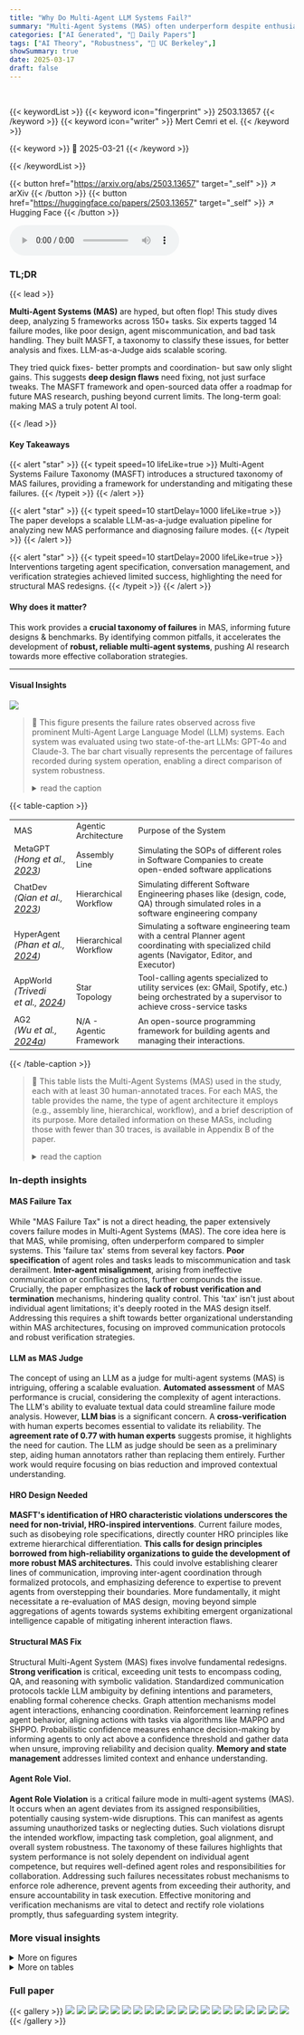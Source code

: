 ```yaml
---
title: "Why Do Multi-Agent LLM Systems Fail?"
summary: "Multi-Agent Systems (MAS) often underperform despite enthusiasm. This paper analyzes 5 popular frameworks across 150+ tasks, identifying 14 failure modes categorized into specification/design, inter-a..."
categories: ["AI Generated", "🤗 Daily Papers"]
tags: ["AI Theory", "Robustness", "🏢 UC Berkeley",]
showSummary: true
date: 2025-03-17
draft: false
---
```


<br>

{{< keywordList >}}
{{< keyword icon="fingerprint" >}} 2503.13657 {{< /keyword >}}
{{< keyword icon="writer" >}} Mert Cemri et el. {{< /keyword >}}
 
{{< keyword >}} 🤗 2025-03-21 {{< /keyword >}}
 
{{< /keywordList >}}

{{< button href="https://arxiv.org/abs/2503.13657" target="_self" >}}
↗ arXiv
{{< /button >}}
{{< button href="https://huggingface.co/papers/2503.13657" target="_self" >}}
↗ Hugging Face
{{< /button >}}



<audio controls>
    <source src="https://ai-paper-reviewer.com/2503.13657/podcast.wav" type="audio/wav">
    Your browser does not support the audio element.
</audio>


### TL;DR


{{< lead >}}

**Multi-Agent Systems (MAS)** are hyped, but often flop!  This study dives deep, analyzing 5 frameworks across 150+ tasks. Six experts tagged 14 failure modes, like poor design, agent miscommunication, and bad task handling.  They built MASFT, a taxonomy to classify these issues, for better analysis and fixes. LLM-as-a-Judge aids scalable scoring. 



They tried quick fixes- better prompts and coordination- but saw only slight gains. This suggests **deep design flaws** need fixing, not just surface tweaks. The MASFT framework and open-sourced data offer a roadmap for future MAS research, pushing beyond current limits. The long-term goal: making MAS a truly potent AI tool.

{{< /lead >}}


#### Key Takeaways

{{< alert "star" >}}
{{< typeit speed=10 lifeLike=true >}} Multi-Agent Systems Failure Taxonomy (MASFT) introduces a structured taxonomy of MAS failures, providing a framework for understanding and mitigating these failures. {{< /typeit >}}
{{< /alert >}}

{{< alert "star" >}}
{{< typeit speed=10 startDelay=1000 lifeLike=true >}} The paper develops a scalable LLM-as-a-judge evaluation pipeline for analyzing new MAS performance and diagnosing failure modes. {{< /typeit >}}
{{< /alert >}}

{{< alert "star" >}}
{{< typeit speed=10 startDelay=2000 lifeLike=true >}} Interventions targeting agent specification, conversation management, and verification strategies achieved limited success, highlighting the need for structural MAS redesigns. {{< /typeit >}}
{{< /alert >}}

#### Why does it matter?
This work provides a **crucial taxonomy of failures** in MAS, informing future designs & benchmarks. By identifying common pitfalls, it accelerates the development of **robust, reliable multi-agent systems**, pushing AI research towards more effective collaboration strategies.

------
#### Visual Insights



![](https://arxiv.org/html/2503.13657/x1.png)

> 🔼 This figure presents the failure rates observed across five prominent Multi-Agent Large Language Model (LLM) systems. Each system was evaluated using two state-of-the-art LLMs: GPT-4o and Claude-3. The bar chart visually represents the percentage of failures recorded during system operation, enabling a direct comparison of system robustness.
> <details>
> <summary>read the caption</summary>
> Figure 1: Failure rates of five popular Multi-Agent LLM Systems with GPT-4o and Claude-3.
> </details>





{{< table-caption >}}
<table class="ltx_tabular ltx_centering ltx_align_middle" id="S3.T1.1">
<tr class="ltx_tr" id="S3.T1.1.1">
<td class="ltx_td ltx_align_justify ltx_align_middle ltx_border_tt" id="S3.T1.1.1.1" style="width:71.1pt;">
<span class="ltx_inline-block ltx_align_top" id="S3.T1.1.1.1.1">
<span class="ltx_p" id="S3.T1.1.1.1.1.1"><span class="ltx_text" id="S3.T1.1.1.1.1.1.1" style="font-size:90%;">MAS</span></span>
</span>
</td>
<td class="ltx_td ltx_align_justify ltx_align_middle ltx_border_tt" id="S3.T1.1.1.2" style="width:71.1pt;">
<span class="ltx_inline-block ltx_align_top" id="S3.T1.1.1.2.1">
<span class="ltx_p" id="S3.T1.1.1.2.1.1"><span class="ltx_text" id="S3.T1.1.1.2.1.1.1" style="font-size:90%;">Agentic Architecture</span></span>
</span>
</td>
<td class="ltx_td ltx_align_justify ltx_align_middle ltx_border_tt" id="S3.T1.1.1.3" style="width:213.4pt;">
<span class="ltx_inline-block ltx_align_top" id="S3.T1.1.1.3.1">
<span class="ltx_p" id="S3.T1.1.1.3.1.1"><span class="ltx_text" id="S3.T1.1.1.3.1.1.1" style="font-size:90%;">Purpose of the System</span></span>
</span>
</td>
</tr>
<tr class="ltx_tr" id="S3.T1.1.2">
<td class="ltx_td ltx_align_justify ltx_align_middle ltx_border_t" id="S3.T1.1.2.1" style="width:71.1pt;">
<span class="ltx_inline-block ltx_align_top" id="S3.T1.1.2.1.1">
<span class="ltx_p" id="S3.T1.1.2.1.1.1"><span class="ltx_text" id="S3.T1.1.2.1.1.1.1" style="font-size:90%;">MetaGPT</span>
<br class="ltx_break"/><cite class="ltx_cite ltx_citemacro_citep"><span class="ltx_text" id="S3.T1.1.2.1.1.1.2.1" style="font-size:90%;">(</span>Hong et al.<span class="ltx_text" id="S3.T1.1.2.1.1.1.3.2.1.1" style="font-size:90%;">, </span><a class="ltx_ref" href="https://arxiv.org/html/2503.13657v1#bib.bib21" title="">2023</a><span class="ltx_text" id="S3.T1.1.2.1.1.1.4.3" style="font-size:90%;">)</span></cite></span>
</span>
</td>
<td class="ltx_td ltx_align_justify ltx_align_middle ltx_border_t" id="S3.T1.1.2.2" style="width:71.1pt;">
<span class="ltx_inline-block ltx_align_top" id="S3.T1.1.2.2.1">
<span class="ltx_p" id="S3.T1.1.2.2.1.1"><span class="ltx_text" id="S3.T1.1.2.2.1.1.1" style="font-size:90%;">Assembly Line</span></span>
</span>
</td>
<td class="ltx_td ltx_align_justify ltx_align_middle ltx_border_t" id="S3.T1.1.2.3" style="width:213.4pt;">
<span class="ltx_inline-block ltx_align_top" id="S3.T1.1.2.3.1">
<span class="ltx_p" id="S3.T1.1.2.3.1.1"><span class="ltx_text" id="S3.T1.1.2.3.1.1.1" style="font-size:90%;">Simulating the SOPs of different roles in Software Companies to create open-ended software applications</span></span>
</span>
</td>
</tr>
<tr class="ltx_tr" id="S3.T1.1.3">
<td class="ltx_td ltx_align_justify ltx_align_middle ltx_border_t" id="S3.T1.1.3.1" style="width:71.1pt;">
<span class="ltx_inline-block ltx_align_top" id="S3.T1.1.3.1.1">
<span class="ltx_p" id="S3.T1.1.3.1.1.1"><span class="ltx_text" id="S3.T1.1.3.1.1.1.1" style="font-size:90%;">ChatDev</span>
<br class="ltx_break"/><cite class="ltx_cite ltx_citemacro_citep"><span class="ltx_text" id="S3.T1.1.3.1.1.1.2.1" style="font-size:90%;">(</span>Qian et al.<span class="ltx_text" id="S3.T1.1.3.1.1.1.3.2.1.1" style="font-size:90%;">, </span><a class="ltx_ref" href="https://arxiv.org/html/2503.13657v1#bib.bib51" title="">2023</a><span class="ltx_text" id="S3.T1.1.3.1.1.1.4.3" style="font-size:90%;">)</span></cite></span>
</span>
</td>
<td class="ltx_td ltx_align_justify ltx_align_middle ltx_border_t" id="S3.T1.1.3.2" style="width:71.1pt;">
<span class="ltx_inline-block ltx_align_top" id="S3.T1.1.3.2.1">
<span class="ltx_p" id="S3.T1.1.3.2.1.1"><span class="ltx_text" id="S3.T1.1.3.2.1.1.1" style="font-size:90%;">Hierarchical Workflow</span></span>
</span>
</td>
<td class="ltx_td ltx_align_justify ltx_align_middle ltx_border_t" id="S3.T1.1.3.3" style="width:213.4pt;">
<span class="ltx_inline-block ltx_align_top" id="S3.T1.1.3.3.1">
<span class="ltx_p" id="S3.T1.1.3.3.1.1"><span class="ltx_text" id="S3.T1.1.3.3.1.1.1" style="font-size:90%;">Simulating different Software Engineering phases like (design, code, QA) through simulated roles in a software engineering company</span></span>
</span>
</td>
</tr>
<tr class="ltx_tr" id="S3.T1.1.4">
<td class="ltx_td ltx_align_justify ltx_align_middle ltx_border_t" id="S3.T1.1.4.1" style="width:71.1pt;">
<span class="ltx_inline-block ltx_align_top" id="S3.T1.1.4.1.1">
<span class="ltx_p" id="S3.T1.1.4.1.1.1"><span class="ltx_text" id="S3.T1.1.4.1.1.1.1" style="font-size:90%;">HyperAgent</span>
<br class="ltx_break"/><cite class="ltx_cite ltx_citemacro_citep"><span class="ltx_text" id="S3.T1.1.4.1.1.1.2.1" style="font-size:90%;">(</span>Phan et al.<span class="ltx_text" id="S3.T1.1.4.1.1.1.3.2.1.1" style="font-size:90%;">, </span><a class="ltx_ref" href="https://arxiv.org/html/2503.13657v1#bib.bib50" title="">2024</a><span class="ltx_text" id="S3.T1.1.4.1.1.1.4.3" style="font-size:90%;">)</span></cite></span>
</span>
</td>
<td class="ltx_td ltx_align_justify ltx_align_middle ltx_border_t" id="S3.T1.1.4.2" style="width:71.1pt;">
<span class="ltx_inline-block ltx_align_top" id="S3.T1.1.4.2.1">
<span class="ltx_p" id="S3.T1.1.4.2.1.1"><span class="ltx_text" id="S3.T1.1.4.2.1.1.1" style="font-size:90%;">Hierarchical Workflow</span></span>
</span>
</td>
<td class="ltx_td ltx_align_justify ltx_align_middle ltx_border_t" id="S3.T1.1.4.3" style="width:213.4pt;">
<span class="ltx_inline-block ltx_align_top" id="S3.T1.1.4.3.1">
<span class="ltx_p" id="S3.T1.1.4.3.1.1"><span class="ltx_text" id="S3.T1.1.4.3.1.1.1" style="font-size:90%;">Simulating a software engineering team with a central Planner agent coordinating with specialized child agents (Navigator, Editor, and Executor)</span></span>
</span>
</td>
</tr>
<tr class="ltx_tr" id="S3.T1.1.5">
<td class="ltx_td ltx_align_justify ltx_align_middle ltx_border_t" id="S3.T1.1.5.1" style="width:71.1pt;">
<span class="ltx_inline-block ltx_align_top" id="S3.T1.1.5.1.1">
<span class="ltx_p" id="S3.T1.1.5.1.1.1"><span class="ltx_text" id="S3.T1.1.5.1.1.1.1" style="font-size:90%;">AppWorld</span>
<br class="ltx_break"/><cite class="ltx_cite ltx_citemacro_citep"><span class="ltx_text" id="S3.T1.1.5.1.1.1.2.1" style="font-size:90%;">(</span>Trivedi et al.<span class="ltx_text" id="S3.T1.1.5.1.1.1.3.2.1.1" style="font-size:90%;">, </span><a class="ltx_ref" href="https://arxiv.org/html/2503.13657v1#bib.bib63" title="">2024</a><span class="ltx_text" id="S3.T1.1.5.1.1.1.4.3" style="font-size:90%;">)</span></cite></span>
</span>
</td>
<td class="ltx_td ltx_align_justify ltx_align_middle ltx_border_t" id="S3.T1.1.5.2" style="width:71.1pt;">
<span class="ltx_inline-block ltx_align_top" id="S3.T1.1.5.2.1">
<span class="ltx_p" id="S3.T1.1.5.2.1.1"><span class="ltx_text" id="S3.T1.1.5.2.1.1.1" style="font-size:90%;">Star Topology</span></span>
</span>
</td>
<td class="ltx_td ltx_align_justify ltx_align_middle ltx_border_t" id="S3.T1.1.5.3" style="width:213.4pt;">
<span class="ltx_inline-block ltx_align_top" id="S3.T1.1.5.3.1">
<span class="ltx_p" id="S3.T1.1.5.3.1.1"><span class="ltx_text" id="S3.T1.1.5.3.1.1.1" style="font-size:90%;">Tool-calling agents specialized to utility services (ex: GMail, Spotify, etc.) being orchestrated by a supervisor to achieve cross-service tasks</span></span>
</span>
</td>
</tr>
<tr class="ltx_tr" id="S3.T1.1.6">
<td class="ltx_td ltx_align_justify ltx_align_middle ltx_border_bb ltx_border_t" id="S3.T1.1.6.1" style="width:71.1pt;">
<span class="ltx_inline-block ltx_align_top" id="S3.T1.1.6.1.1">
<span class="ltx_p" id="S3.T1.1.6.1.1.1"><span class="ltx_text" id="S3.T1.1.6.1.1.1.1" style="font-size:90%;">AG2</span>
<br class="ltx_break"/><cite class="ltx_cite ltx_citemacro_citep"><span class="ltx_text" id="S3.T1.1.6.1.1.1.2.1" style="font-size:90%;">(</span>Wu et al.<span class="ltx_text" id="S3.T1.1.6.1.1.1.3.2.1.1" style="font-size:90%;">, </span><a class="ltx_ref" href="https://arxiv.org/html/2503.13657v1#bib.bib71" title="">2024a</a><span class="ltx_text" id="S3.T1.1.6.1.1.1.4.3" style="font-size:90%;">)</span></cite></span>
</span>
</td>
<td class="ltx_td ltx_align_justify ltx_align_middle ltx_border_bb ltx_border_t" id="S3.T1.1.6.2" style="width:71.1pt;">
<span class="ltx_inline-block ltx_align_top" id="S3.T1.1.6.2.1">
<span class="ltx_p" id="S3.T1.1.6.2.1.1"><span class="ltx_text" id="S3.T1.1.6.2.1.1.1" style="font-size:90%;">N/A - Agentic Framework</span></span>
</span>
</td>
<td class="ltx_td ltx_align_justify ltx_align_middle ltx_border_bb ltx_border_t" id="S3.T1.1.6.3" style="width:213.4pt;">
<span class="ltx_inline-block ltx_align_top" id="S3.T1.1.6.3.1">
<span class="ltx_p" id="S3.T1.1.6.3.1.1"><span class="ltx_text" id="S3.T1.1.6.3.1.1.1" style="font-size:90%;">An open-source programming framework for building agents and managing their interactions.</span></span>
</span>
</td>
</tr>
</table>{{< /table-caption >}}

> 🔼 This table lists the Multi-Agent Systems (MAS) used in the study, each with at least 30 human-annotated traces.  For each MAS, the table provides the name, the type of agent architecture it employs (e.g., assembly line, hierarchical, workflow), and a brief description of its purpose.  More detailed information on these MASs, including those with fewer than 30 traces, is available in Appendix B of the paper.
> <details>
> <summary>read the caption</summary>
> Table 1: Table of MASs studied with at least 30 human-annotated traces. Details and other systems can be found in Appendix B.
> </details>





### In-depth insights


#### MAS Failure Tax
While "MAS Failure Tax" is not a direct heading, the paper extensively covers failure modes in Multi-Agent Systems (MAS). The core idea here is that MAS, while promising, often underperform compared to simpler systems. This 'failure tax' stems from several key factors. **Poor specification** of agent roles and tasks leads to miscommunication and task derailment. **Inter-agent misalignment**, arising from ineffective communication or conflicting actions, further compounds the issue. Crucially, the paper emphasizes the **lack of robust verification and termination** mechanisms, hindering quality control. This 'tax' isn't just about individual agent limitations; it's deeply rooted in the MAS design itself. Addressing this requires a shift towards better organizational understanding within MAS architectures, focusing on improved communication protocols and robust verification strategies.

#### LLM as MAS Judge
The concept of using an LLM as a judge for multi-agent systems (MAS) is intriguing, offering a scalable evaluation. **Automated assessment** of MAS performance is crucial, considering the complexity of agent interactions. The LLM's ability to evaluate textual data could streamline failure mode analysis. However, **LLM bias** is a significant concern. A **cross-verification** with human experts becomes essential to validate its reliability. The **agreement rate of 0.77 with human experts** suggests promise, it highlights the need for caution. The LLM as judge should be seen as a preliminary step, aiding human annotators rather than replacing them entirely. Further work would require focusing on bias reduction and improved contextual understanding.

#### HRO Design Needed
**MASFT's identification of HRO characteristic violations underscores the need for non-trivial, HRO-inspired interventions**.  Current failure modes, such as disobeying role specifications, directly counter HRO principles like extreme hierarchical differentiation. **This calls for design principles borrowed from high-reliability organizations to guide the development of more robust MAS architectures.** This could involve establishing clearer lines of communication, improving inter-agent coordination through formalized protocols, and emphasizing deference to expertise to prevent agents from overstepping their boundaries. More fundamentally, it might necessitate a re-evaluation of MAS design, moving beyond simple aggregations of agents towards systems exhibiting emergent organizational intelligence capable of mitigating inherent interaction flaws.

#### Structural MAS Fix
Structural Multi-Agent System (MAS) fixes involve fundamental redesigns. **Strong verification** is critical, exceeding unit tests to encompass coding, QA, and reasoning with symbolic validation. Standardized communication protocols tackle LLM ambiguity by defining intentions and parameters, enabling formal coherence checks. Graph attention mechanisms model agent interactions, enhancing coordination. Reinforcement learning refines agent behavior, aligning actions with tasks via algorithms like MAPPO and SHPPO. Probabilistic confidence measures enhance decision-making by informing agents to only act above a confidence threshold and gather data when unsure, improving reliability and decision quality. **Memory and state management** addresses limited context and enhance understanding.

#### Agent Role Viol.
**Agent Role Violation** is a critical failure mode in multi-agent systems (MAS). It occurs when an agent deviates from its assigned responsibilities, potentially causing system-wide disruptions. This can manifest as agents assuming unauthorized tasks or neglecting duties.  Such violations disrupt the intended workflow, impacting task completion, goal alignment, and overall system robustness. The taxonomy of these failures highlights that system performance is not solely dependent on individual agent competence, but requires well-defined agent roles and responsibilities for collaboration. Addressing such failures necessitates robust mechanisms to enforce role adherence, prevent agents from exceeding their authority, and ensure accountability in task execution. Effective monitoring and verification mechanisms are vital to detect and rectify role violations promptly, thus safeguarding system integrity.


### More visual insights

<details>
<summary>More on figures
</summary>


![](https://arxiv.org/html/2503.13657/x2.png)

> 🔼 This figure presents a taxonomy of failure modes in Multi-Agent Systems (MAS).  The taxonomy categorizes failures into three main areas: specification and system design, inter-agent misalignment, and task verification and termination.  Within each area, several specific failure modes are identified, along with the percentage of times they appeared in the analysis of 151 MAS traces. The chart also shows the stages of an agent conversation where each failure mode is likely to occur. More details about each failure mode can be found in Appendix A.
> <details>
> <summary>read the caption</summary>
> Figure 2: A Taxonomy of MAS Failure Modes. The inter-agent conversation stages indicate when a failure can occur in the end-to-end MAS system. If a failure mode spans multiple stages, it means the issue involves or can occur at different stages. Percentages represent how frequently each failure mode and category appeared in our analysis of 151 traces. Detailed definition and example of each failure mode is available in Appendix A.
> </details>



![](https://arxiv.org/html/2503.13657/x3.png)

> 🔼 This figure illustrates the research methodology used in the study. The process begins with collecting data from various Multi-Agent Systems (MAS). Then, failure modes are identified within these MAS datasets.  Next, an iterative refinement process is conducted through inter-annotator agreement studies to enhance the consistency and precision of the taxonomy.  This iterative process aims at achieving a high level of agreement among multiple annotators, as measured by Cohen's Kappa score (0.88 in this case). Finally, a refined taxonomy of MAS failure modes is produced.
> <details>
> <summary>read the caption</summary>
> Figure 3: Methodological workflow for systematically studying MAS, involving the identification of failure modes, taxonomy development, and iterative refinement through inter-annotator agreement studies by achieving a Cohen’s Kappa score of 0.88.
> </details>



![](https://arxiv.org/html/2503.13657/x4.png)

> 🔼 This figure presents a detailed breakdown of the distribution of various failure modes across different multi-agent systems (MAS).  It visually displays how many times each failure mode was observed within three categories: Specification and System Design Failures, Inter-Agent Misalignment, and Task Verification and Termination. The figure uses a bar chart to show the number of failures in each category for each of the five MASs studied: MetaGPT, ChatDev, HyperAgent, AppWorld, and AG2.
> <details>
> <summary>read the caption</summary>
> Figure 4: Distribution of failure modes by categories and systems.
> </details>



![](https://arxiv.org/html/2503.13657/x5.png)

> 🔼 The figure illustrates a failure mode in a multi-agent system where two agents, a Phone Agent and a Supervisor Agent, fail to successfully complete a login task due to miscommunication. The Phone Agent does not correctly convey the API requirements for login, specifically regarding the proper username format (phone number instead of email address). Simultaneously, the Supervisor Agent neglects to clarify any ambiguities or seek further clarification from the Phone Agent. This lack of collaborative effort results in repeated, unproductive attempts to log in and eventually leads to the task's failure, marked by the Supervisor Agent.  The diagram highlights the information flow and the points of miscommunication during the agents' interaction.
> <details>
> <summary>read the caption</summary>
> Figure 5: Phone Agent fails to communicate the API specifications and login username requirements to the Supervisor. At the other end of the conversation, the Supervisor Agent also fails to seek clarification on the login details. After a few back-and-forth attempts, the Supervisor Agent marks the task as failed.
> </details>



![](https://arxiv.org/html/2503.13657/x6.png)

> 🔼 This heatmap visualizes the correlation coefficients between the three overarching failure categories identified in the Multi-Agent System Failure Taxonomy (MASFT): Specification and System Design Failures, Inter-Agent Misalignment, and Task Verification and Termination.  Each cell's color intensity represents the strength and direction of the correlation, ranging from strong positive (dark red) to strong negative (dark blue), with lighter colors indicating weaker correlations.  The diagonal shows perfect correlation (1.0) for each category with itself.
> <details>
> <summary>read the caption</summary>
> Figure 6: MAS failure categories correlation matrix.
> </details>



![](https://arxiv.org/html/2503.13657/x7.png)

> 🔼 This heatmap visualizes the correlation coefficients between pairs of failure modes identified in the MASFT taxonomy. Each cell represents the correlation between two failure modes, with darker red indicating stronger positive correlation, and darker blue indicating stronger negative correlation. The values range from -1 (perfect negative correlation) to 1 (perfect positive correlation), with 0 indicating no correlation.  This helps to understand whether certain failure modes tend to co-occur or if their occurrences are independent.
> <details>
> <summary>read the caption</summary>
> Figure 7: MAS failure modes correlation matrix
> </details>



</details>




<details>
<summary>More on tables
</summary>


{{< table-caption >}}
<table class="ltx_tabular ltx_centering ltx_align_middle" id="S3.T2.1">
<tr class="ltx_tr" id="S3.T2.1.1">
<td class="ltx_td ltx_align_justify ltx_align_top ltx_border_tt" id="S3.T2.1.1.2" style="padding:1.35pt 4.0pt;">
<span class="ltx_inline-block ltx_align_top" id="S3.T2.1.1.2.1">
<span class="ltx_p" id="S3.T2.1.1.2.1.1" style="width:46.1pt;"><span class="ltx_text ltx_font_bold" id="S3.T2.1.1.2.1.1.1" style="font-size:90%;">Model</span></span>
</span>
</td>
<td class="ltx_td ltx_align_justify ltx_align_top ltx_border_tt" id="S3.T2.1.1.3" style="padding:1.35pt 4.0pt;">
<span class="ltx_inline-block ltx_align_top" id="S3.T2.1.1.3.1">
<span class="ltx_p" id="S3.T2.1.1.3.1.1" style="width:31.3pt;"><span class="ltx_text ltx_font_bold" id="S3.T2.1.1.3.1.1.1" style="font-size:90%;">Accuracy</span></span>
</span>
</td>
<td class="ltx_td ltx_align_justify ltx_align_top ltx_border_tt" id="S3.T2.1.1.4" style="padding:1.35pt 4.0pt;">
<span class="ltx_inline-block ltx_align_top" id="S3.T2.1.1.4.1">
<span class="ltx_p" id="S3.T2.1.1.4.1.1" style="width:23.0pt;"><span class="ltx_text ltx_font_bold" id="S3.T2.1.1.4.1.1.1" style="font-size:90%;">Recall</span></span>
</span>
</td>
<td class="ltx_td ltx_align_justify ltx_align_top ltx_border_tt" id="S3.T2.1.1.5" style="padding:1.35pt 4.0pt;">
<span class="ltx_inline-block ltx_align_top" id="S3.T2.1.1.5.1">
<span class="ltx_p" id="S3.T2.1.1.5.1.1" style="width:31.3pt;"><span class="ltx_text ltx_font_bold" id="S3.T2.1.1.5.1.1.1" style="font-size:90%;">Precision</span></span>
</span>
</td>
<td class="ltx_td ltx_align_justify ltx_align_top ltx_border_tt" id="S3.T2.1.1.6" style="padding:1.35pt 4.0pt;">
<span class="ltx_inline-block ltx_align_top" id="S3.T2.1.1.6.1">
<span class="ltx_p" id="S3.T2.1.1.6.1.1" style="width:15.6pt;"><span class="ltx_text ltx_font_bold" id="S3.T2.1.1.6.1.1.1" style="font-size:90%;">F1</span></span>
</span>
</td>
<td class="ltx_td ltx_align_justify ltx_align_top ltx_border_tt" id="S3.T2.1.1.1" style="padding:1.35pt 4.0pt;">
<span class="ltx_inline-block ltx_align_top" id="S3.T2.1.1.1.1">
<span class="ltx_p" id="S3.T2.1.1.1.1.1" style="width:37.8pt;"><span class="ltx_text ltx_font_bold" id="S3.T2.1.1.1.1.1.1" style="font-size:90%;">Cohen’s <math alttext="\kappa" class="ltx_Math" display="inline" id="S3.T2.1.1.1.1.1.1.m1.1"><semantics id="S3.T2.1.1.1.1.1.1.m1.1a"><mi id="S3.T2.1.1.1.1.1.1.m1.1.1" xref="S3.T2.1.1.1.1.1.1.m1.1.1.cmml">κ</mi><annotation-xml encoding="MathML-Content" id="S3.T2.1.1.1.1.1.1.m1.1b"><ci id="S3.T2.1.1.1.1.1.1.m1.1.1.cmml" xref="S3.T2.1.1.1.1.1.1.m1.1.1">𝜅</ci></annotation-xml><annotation encoding="application/x-tex" id="S3.T2.1.1.1.1.1.1.m1.1c">\kappa</annotation><annotation encoding="application/x-llamapun" id="S3.T2.1.1.1.1.1.1.m1.1d">italic_κ</annotation></semantics></math></span></span>
</span>
</td>
</tr>
<tr class="ltx_tr" id="S3.T2.1.2">
<td class="ltx_td ltx_align_justify ltx_align_top ltx_border_tt" id="S3.T2.1.2.1" style="padding:1.35pt 4.0pt;">
<span class="ltx_inline-block ltx_align_top" id="S3.T2.1.2.1.1">
<span class="ltx_p" id="S3.T2.1.2.1.1.1" style="width:46.1pt;"><span class="ltx_text" id="S3.T2.1.2.1.1.1.1" style="font-size:90%;">o1</span></span>
</span>
</td>
<td class="ltx_td ltx_align_justify ltx_align_top ltx_border_tt" id="S3.T2.1.2.2" style="padding:1.35pt 4.0pt;">
<span class="ltx_inline-block ltx_align_top" id="S3.T2.1.2.2.1">
<span class="ltx_p" id="S3.T2.1.2.2.1.1" style="width:31.3pt;"><span class="ltx_text" id="S3.T2.1.2.2.1.1.1" style="font-size:90%;">0.89</span></span>
</span>
</td>
<td class="ltx_td ltx_align_justify ltx_align_top ltx_border_tt" id="S3.T2.1.2.3" style="padding:1.35pt 4.0pt;">
<span class="ltx_inline-block ltx_align_top" id="S3.T2.1.2.3.1">
<span class="ltx_p" id="S3.T2.1.2.3.1.1" style="width:23.0pt;"><span class="ltx_text" id="S3.T2.1.2.3.1.1.1" style="font-size:90%;">0.62</span></span>
</span>
</td>
<td class="ltx_td ltx_align_justify ltx_align_top ltx_border_tt" id="S3.T2.1.2.4" style="padding:1.35pt 4.0pt;">
<span class="ltx_inline-block ltx_align_top" id="S3.T2.1.2.4.1">
<span class="ltx_p" id="S3.T2.1.2.4.1.1" style="width:31.3pt;"><span class="ltx_text" id="S3.T2.1.2.4.1.1.1" style="font-size:90%;">0.68</span></span>
</span>
</td>
<td class="ltx_td ltx_align_justify ltx_align_top ltx_border_tt" id="S3.T2.1.2.5" style="padding:1.35pt 4.0pt;">
<span class="ltx_inline-block ltx_align_top" id="S3.T2.1.2.5.1">
<span class="ltx_p" id="S3.T2.1.2.5.1.1" style="width:15.6pt;"><span class="ltx_text" id="S3.T2.1.2.5.1.1.1" style="font-size:90%;">0.64</span></span>
</span>
</td>
<td class="ltx_td ltx_align_justify ltx_align_top ltx_border_tt" id="S3.T2.1.2.6" style="padding:1.35pt 4.0pt;">
<span class="ltx_inline-block ltx_align_top" id="S3.T2.1.2.6.1">
<span class="ltx_p" id="S3.T2.1.2.6.1.1" style="width:37.8pt;"><span class="ltx_text" id="S3.T2.1.2.6.1.1.1" style="font-size:90%;">0.58</span></span>
</span>
</td>
</tr>
<tr class="ltx_tr" id="S3.T2.1.3">
<td class="ltx_td ltx_align_justify ltx_align_top ltx_border_b ltx_border_t" id="S3.T2.1.3.1" style="padding:1.35pt 4.0pt;">
<span class="ltx_inline-block ltx_align_top" id="S3.T2.1.3.1.1">
<span class="ltx_p" id="S3.T2.1.3.1.1.1" style="width:46.1pt;"><span class="ltx_text" id="S3.T2.1.3.1.1.1.1" style="font-size:90%;">o1 (few shot)</span></span>
</span>
</td>
<td class="ltx_td ltx_align_justify ltx_align_top ltx_border_b ltx_border_t" id="S3.T2.1.3.2" style="padding:1.35pt 4.0pt;">
<span class="ltx_inline-block ltx_align_top" id="S3.T2.1.3.2.1">
<span class="ltx_p" id="S3.T2.1.3.2.1.1" style="width:31.3pt;"><span class="ltx_text" id="S3.T2.1.3.2.1.1.1" style="font-size:90%;">0.94</span></span>
</span>
</td>
<td class="ltx_td ltx_align_justify ltx_align_top ltx_border_b ltx_border_t" id="S3.T2.1.3.3" style="padding:1.35pt 4.0pt;">
<span class="ltx_inline-block ltx_align_top" id="S3.T2.1.3.3.1">
<span class="ltx_p" id="S3.T2.1.3.3.1.1" style="width:23.0pt;"><span class="ltx_text" id="S3.T2.1.3.3.1.1.1" style="font-size:90%;">0.77</span></span>
</span>
</td>
<td class="ltx_td ltx_align_justify ltx_align_top ltx_border_b ltx_border_t" id="S3.T2.1.3.4" style="padding:1.35pt 4.0pt;">
<span class="ltx_inline-block ltx_align_top" id="S3.T2.1.3.4.1">
<span class="ltx_p" id="S3.T2.1.3.4.1.1" style="width:31.3pt;"><span class="ltx_text" id="S3.T2.1.3.4.1.1.1" style="font-size:90%;">0.833</span></span>
</span>
</td>
<td class="ltx_td ltx_align_justify ltx_align_top ltx_border_b ltx_border_t" id="S3.T2.1.3.5" style="padding:1.35pt 4.0pt;">
<span class="ltx_inline-block ltx_align_top" id="S3.T2.1.3.5.1">
<span class="ltx_p" id="S3.T2.1.3.5.1.1" style="width:15.6pt;"><span class="ltx_text" id="S3.T2.1.3.5.1.1.1" style="font-size:90%;">0.80</span></span>
</span>
</td>
<td class="ltx_td ltx_align_justify ltx_align_top ltx_border_b ltx_border_t" id="S3.T2.1.3.6" style="padding:1.35pt 4.0pt;">
<span class="ltx_inline-block ltx_align_top" id="S3.T2.1.3.6.1">
<span class="ltx_p" id="S3.T2.1.3.6.1.1" style="width:37.8pt;"><span class="ltx_text" id="S3.T2.1.3.6.1.1.1" style="font-size:90%;">0.77</span></span>
</span>
</td>
</tr>
</table>{{< /table-caption >}}
> 🔼 This table presents the performance of the LLM-as-a-judge pipeline used for automated evaluation of Multi-Agent System (MAS) failures.  It shows the accuracy, recall, precision, and F1-score achieved by the OpenAI's 'o1' model, both with and without few-shot learning examples. It also reports the Cohen's Kappa score which measures the agreement between the LLM annotations and human expert annotations.
> <details>
> <summary>read the caption</summary>
> Table 2: Performance of LLM-as-a-judge pipeline
> </details>

{{< table-caption >}}
<table class="ltx_tabular ltx_centering ltx_align_middle" id="S5.T3.3">
<tr class="ltx_tr" id="S5.T3.3.1">
<td class="ltx_td ltx_align_justify ltx_align_top ltx_border_tt" id="S5.T3.3.1.1" style="padding:1.35pt 4.0pt;">
<span class="ltx_inline-block ltx_align_top" id="S5.T3.3.1.1.1">
<span class="ltx_p" id="S5.T3.3.1.1.1.1" style="width:82.5pt;"><span class="ltx_text ltx_font_bold" id="S5.T3.3.1.1.1.1.1" style="font-size:90%;">Failure Category</span></span>
</span>
</td>
<td class="ltx_td ltx_align_justify ltx_align_top ltx_border_tt" id="S5.T3.3.1.2" style="padding:1.35pt 4.0pt;">
<span class="ltx_inline-block ltx_align_top" id="S5.T3.3.1.2.1">
<span class="ltx_p" id="S5.T3.3.1.2.1.1" style="width:136.6pt;"><span class="ltx_text ltx_font_bold" id="S5.T3.3.1.2.1.1.1" style="font-size:90%;">Tactical Approaches</span></span>
</span>
</td>
<td class="ltx_td ltx_align_justify ltx_align_top ltx_border_tt" id="S5.T3.3.1.3" style="padding:1.35pt 4.0pt;">
<span class="ltx_inline-block ltx_align_top" id="S5.T3.3.1.3.1">
<span class="ltx_p" id="S5.T3.3.1.3.1.1" style="width:142.3pt;"><span class="ltx_text ltx_font_bold" id="S5.T3.3.1.3.1.1.1" style="font-size:90%;">Structural Strategies</span></span>
</span>
</td>
</tr>
<tr class="ltx_tr" id="S5.T3.3.2">
<td class="ltx_td ltx_align_justify ltx_align_top ltx_border_tt" id="S5.T3.3.2.1" style="padding:1.35pt 4.0pt;">
<span class="ltx_inline-block ltx_align_top" id="S5.T3.3.2.1.1">
<span class="ltx_p" id="S5.T3.3.2.1.1.1" style="width:82.5pt;"><span class="ltx_text" id="S5.T3.3.2.1.1.1.1" style="font-size:90%;">Specification &amp; </span>
<br class="ltx_break"/><span class="ltx_text" id="S5.T3.3.2.1.1.1.2" style="font-size:90%;">System Design</span></span>
</span>
</td>
<td class="ltx_td ltx_align_justify ltx_align_top ltx_border_tt" id="S5.T3.3.2.2" style="padding:1.35pt 4.0pt;">
<span class="ltx_inline-block ltx_align_top" id="S5.T3.3.2.2.1">
<span class="ltx_p" id="S5.T3.3.2.2.1.1" style="width:136.6pt;"><span class="ltx_text" id="S5.T3.3.2.2.1.1.1" style="font-size:90%;">Clear role/task definitions, Engage in further discussions, Self-verification, Conversation pattern design</span></span>
</span>
</td>
<td class="ltx_td ltx_align_justify ltx_align_top ltx_border_tt" id="S5.T3.3.2.3" style="padding:1.35pt 4.0pt;">
<span class="ltx_inline-block ltx_align_top" id="S5.T3.3.2.3.1">
<span class="ltx_p" id="S5.T3.3.2.3.1.1" style="width:142.3pt;"><span class="ltx_text" id="S5.T3.3.2.3.1.1.1" style="font-size:90%;">Comprehensive verification, Confidence quantification</span></span>
</span>
</td>
</tr>
<tr class="ltx_tr" id="S5.T3.3.3">
<td class="ltx_td ltx_align_justify ltx_align_top ltx_border_t" id="S5.T3.3.3.1" style="padding:1.35pt 4.0pt;">
<span class="ltx_inline-block ltx_align_top" id="S5.T3.3.3.1.1">
<span class="ltx_p" id="S5.T3.3.3.1.1.1" style="width:82.5pt;"><span class="ltx_text" id="S5.T3.3.3.1.1.1.1" style="font-size:90%;">Inter-Agent</span>
<br class="ltx_break"/><span class="ltx_text" id="S5.T3.3.3.1.1.1.2" style="font-size:90%;">Misalignment</span></span>
</span>
</td>
<td class="ltx_td ltx_align_justify ltx_align_top ltx_border_t" id="S5.T3.3.3.2" style="padding:1.35pt 4.0pt;">
<span class="ltx_inline-block ltx_align_top" id="S5.T3.3.3.2.1">
<span class="ltx_p" id="S5.T3.3.3.2.1.1" style="width:136.6pt;"><span class="ltx_text" id="S5.T3.3.3.2.1.1.1" style="font-size:90%;">Cross-verification, Conversation pattern design, Mutual disambiguation, Modular agents design</span></span>
</span>
</td>
<td class="ltx_td ltx_align_justify ltx_align_top ltx_border_t" id="S5.T3.3.3.3" style="padding:1.35pt 4.0pt;">
<span class="ltx_inline-block ltx_align_top" id="S5.T3.3.3.3.1">
<span class="ltx_p" id="S5.T3.3.3.3.1.1" style="width:142.3pt;"><span class="ltx_text" id="S5.T3.3.3.3.1.1.1" style="font-size:90%;">Standardized communication protocols, Probabilistic confidence measures</span></span>
</span>
</td>
</tr>
<tr class="ltx_tr" id="S5.T3.3.4">
<td class="ltx_td ltx_align_justify ltx_align_top ltx_border_b ltx_border_t" id="S5.T3.3.4.1" style="padding:1.35pt 4.0pt;">
<span class="ltx_inline-block ltx_align_top" id="S5.T3.3.4.1.1">
<span class="ltx_p" id="S5.T3.3.4.1.1.1" style="width:82.5pt;"><span class="ltx_text" id="S5.T3.3.4.1.1.1.1" style="font-size:90%;">Task Verification </span>
<br class="ltx_break"/><span class="ltx_text" id="S5.T3.3.4.1.1.1.2" style="font-size:90%;">and Termination</span></span>
</span>
</td>
<td class="ltx_td ltx_align_justify ltx_align_top ltx_border_b ltx_border_t" id="S5.T3.3.4.2" style="padding:1.35pt 4.0pt;">
<span class="ltx_inline-block ltx_align_top" id="S5.T3.3.4.2.1">
<span class="ltx_p" id="S5.T3.3.4.2.1.1" style="width:136.6pt;"><span class="ltx_text" id="S5.T3.3.4.2.1.1.1" style="font-size:90%;">Self-verification, Cross-verification, Topology redesign for verification</span></span>
</span>
</td>
<td class="ltx_td ltx_align_justify ltx_align_top ltx_border_b ltx_border_t" id="S5.T3.3.4.3" style="padding:1.35pt 4.0pt;">
<span class="ltx_inline-block ltx_align_top" id="S5.T3.3.4.3.1">
<span class="ltx_p" id="S5.T3.3.4.3.1.1" style="width:142.3pt;"><span class="ltx_text" id="S5.T3.3.4.3.1.1.1" style="font-size:90%;">Comprehensive verification &amp; unit test generation</span></span>
</span>
</td>
</tr>
</table>{{< /table-caption >}}
> 🔼 This table categorizes strategies for improving the robustness of Multi-Agent Systems (MAS), cross-referencing them with the types of failures they address.  It breaks down solutions into tactical approaches (simple, prompt-focused fixes) and structural strategies (more fundamental system design changes).  This helps clarify which solutions are best suited to which failure modes in MAS.
> <details>
> <summary>read the caption</summary>
> Table 3: Solution Strategies vs. Failure Category in Multi-Agent Systems
> </details>

{{< table-caption >}}
<table class="ltx_tabular ltx_centering ltx_align_middle" id="S6.T4.6">
<tr class="ltx_tr" id="S6.T4.6.7">
<td class="ltx_td ltx_align_justify ltx_align_top ltx_border_tt" id="S6.T4.6.7.1" style="padding:1.35pt 4.0pt;">
<span class="ltx_inline-block ltx_align_top" id="S6.T4.6.7.1.1">
<span class="ltx_p" id="S6.T4.6.7.1.1.1" style="width:71.1pt;"><span class="ltx_text ltx_font_bold" id="S6.T4.6.7.1.1.1.1" style="font-size:90%;">Configuration</span></span>
</span>
</td>
<td class="ltx_td ltx_align_center ltx_border_tt" colspan="2" id="S6.T4.6.7.2" style="padding:1.35pt 4.0pt;"><span class="ltx_text ltx_font_bold" id="S6.T4.6.7.2.1" style="font-size:90%;">AG2</span></td>
<td class="ltx_td ltx_align_center ltx_border_tt" colspan="2" id="S6.T4.6.7.3" style="padding:1.35pt 4.0pt;"><span class="ltx_text ltx_font_bold" id="S6.T4.6.7.3.1" style="font-size:90%;">ChatDev</span></td>
</tr>
<tr class="ltx_tr" id="S6.T4.6.8">
<td class="ltx_td ltx_align_top" id="S6.T4.6.8.1" style="padding:1.35pt 4.0pt;"></td>
<td class="ltx_td ltx_align_center ltx_border_t" id="S6.T4.6.8.2" style="padding:1.35pt 4.0pt;"><span class="ltx_text ltx_font_bold" id="S6.T4.6.8.2.1" style="font-size:90%;">GSM-Plus (w/ GPT-4)</span></td>
<td class="ltx_td ltx_align_center ltx_border_t" id="S6.T4.6.8.3" style="padding:1.35pt 4.0pt;"><span class="ltx_text ltx_font_bold" id="S6.T4.6.8.3.1" style="font-size:90%;">GSM-Plus (w/ GPT-4o)</span></td>
<td class="ltx_td ltx_align_center ltx_border_t" id="S6.T4.6.8.4" style="padding:1.35pt 4.0pt;"><span class="ltx_text ltx_font_bold" id="S6.T4.6.8.4.1" style="font-size:90%;">ProgramDev</span></td>
<td class="ltx_td ltx_align_center ltx_border_t" id="S6.T4.6.8.5" style="padding:1.35pt 4.0pt;"><span class="ltx_text ltx_font_bold" id="S6.T4.6.8.5.1" style="font-size:90%;">HumanEval</span></td>
</tr>
<tr class="ltx_tr" id="S6.T4.2.2">
<td class="ltx_td ltx_align_justify ltx_align_top ltx_border_t" id="S6.T4.2.2.3" style="padding:1.35pt 4.0pt;">
<span class="ltx_inline-block ltx_align_top" id="S6.T4.2.2.3.1">
<span class="ltx_p" id="S6.T4.2.2.3.1.1" style="width:71.1pt;"><span class="ltx_text" id="S6.T4.2.2.3.1.1.1" style="font-size:90%;">Baseline</span></span>
</span>
</td>
<td class="ltx_td ltx_align_center ltx_border_t" id="S6.T4.1.1.1" style="padding:1.35pt 4.0pt;">
<span class="ltx_text" id="S6.T4.1.1.1.1" style="font-size:90%;">84.75 </span><math alttext="\pm" class="ltx_Math" display="inline" id="S6.T4.1.1.1.m1.1"><semantics id="S6.T4.1.1.1.m1.1a"><mo id="S6.T4.1.1.1.m1.1.1" mathsize="90%" xref="S6.T4.1.1.1.m1.1.1.cmml">±</mo><annotation-xml encoding="MathML-Content" id="S6.T4.1.1.1.m1.1b"><csymbol cd="latexml" id="S6.T4.1.1.1.m1.1.1.cmml" xref="S6.T4.1.1.1.m1.1.1">plus-or-minus</csymbol></annotation-xml><annotation encoding="application/x-tex" id="S6.T4.1.1.1.m1.1c">\pm</annotation><annotation encoding="application/x-llamapun" id="S6.T4.1.1.1.m1.1d">±</annotation></semantics></math><span class="ltx_text" id="S6.T4.1.1.1.2" style="font-size:90%;"> 1.94</span>
</td>
<td class="ltx_td ltx_align_center ltx_border_t" id="S6.T4.2.2.2" style="padding:1.35pt 4.0pt;">
<span class="ltx_text" id="S6.T4.2.2.2.1" style="font-size:90%;">84.25 </span><math alttext="\pm" class="ltx_Math" display="inline" id="S6.T4.2.2.2.m1.1"><semantics id="S6.T4.2.2.2.m1.1a"><mo id="S6.T4.2.2.2.m1.1.1" mathsize="90%" xref="S6.T4.2.2.2.m1.1.1.cmml">±</mo><annotation-xml encoding="MathML-Content" id="S6.T4.2.2.2.m1.1b"><csymbol cd="latexml" id="S6.T4.2.2.2.m1.1.1.cmml" xref="S6.T4.2.2.2.m1.1.1">plus-or-minus</csymbol></annotation-xml><annotation encoding="application/x-tex" id="S6.T4.2.2.2.m1.1c">\pm</annotation><annotation encoding="application/x-llamapun" id="S6.T4.2.2.2.m1.1d">±</annotation></semantics></math><span class="ltx_text" id="S6.T4.2.2.2.2" style="font-size:90%;"> 1.86</span>
</td>
<td class="ltx_td ltx_align_center ltx_border_t" id="S6.T4.2.2.4" style="padding:1.35pt 4.0pt;"><span class="ltx_text" id="S6.T4.2.2.4.1" style="font-size:90%;">25.0</span></td>
<td class="ltx_td ltx_align_center ltx_border_t" id="S6.T4.2.2.5" style="padding:1.35pt 4.0pt;"><span class="ltx_text" id="S6.T4.2.2.5.1" style="font-size:90%;">89.6</span></td>
</tr>
<tr class="ltx_tr" id="S6.T4.4.4">
<td class="ltx_td ltx_align_justify ltx_align_top ltx_border_t" id="S6.T4.4.4.3" style="padding:1.35pt 4.0pt;">
<span class="ltx_inline-block ltx_align_top" id="S6.T4.4.4.3.1">
<span class="ltx_p" id="S6.T4.4.4.3.1.1" style="width:71.1pt;"><span class="ltx_text" id="S6.T4.4.4.3.1.1.1" style="font-size:90%;">Improved prompt</span></span>
</span>
</td>
<td class="ltx_td ltx_align_center ltx_border_t" id="S6.T4.3.3.1" style="padding:1.35pt 4.0pt;">
<span class="ltx_text" id="S6.T4.3.3.1.1" style="font-size:90%;">89.75 </span><math alttext="\pm" class="ltx_Math" display="inline" id="S6.T4.3.3.1.m1.1"><semantics id="S6.T4.3.3.1.m1.1a"><mo id="S6.T4.3.3.1.m1.1.1" mathsize="90%" xref="S6.T4.3.3.1.m1.1.1.cmml">±</mo><annotation-xml encoding="MathML-Content" id="S6.T4.3.3.1.m1.1b"><csymbol cd="latexml" id="S6.T4.3.3.1.m1.1.1.cmml" xref="S6.T4.3.3.1.m1.1.1">plus-or-minus</csymbol></annotation-xml><annotation encoding="application/x-tex" id="S6.T4.3.3.1.m1.1c">\pm</annotation><annotation encoding="application/x-llamapun" id="S6.T4.3.3.1.m1.1d">±</annotation></semantics></math><span class="ltx_text" id="S6.T4.3.3.1.2" style="font-size:90%;"> 1.44</span>
</td>
<td class="ltx_td ltx_align_center ltx_border_t" id="S6.T4.4.4.2" style="padding:1.35pt 4.0pt;">
<span class="ltx_text" id="S6.T4.4.4.2.1" style="font-size:90%;">89.00 </span><math alttext="\pm" class="ltx_Math" display="inline" id="S6.T4.4.4.2.m1.1"><semantics id="S6.T4.4.4.2.m1.1a"><mo id="S6.T4.4.4.2.m1.1.1" mathsize="90%" xref="S6.T4.4.4.2.m1.1.1.cmml">±</mo><annotation-xml encoding="MathML-Content" id="S6.T4.4.4.2.m1.1b"><csymbol cd="latexml" id="S6.T4.4.4.2.m1.1.1.cmml" xref="S6.T4.4.4.2.m1.1.1">plus-or-minus</csymbol></annotation-xml><annotation encoding="application/x-tex" id="S6.T4.4.4.2.m1.1c">\pm</annotation><annotation encoding="application/x-llamapun" id="S6.T4.4.4.2.m1.1d">±</annotation></semantics></math><span class="ltx_text" id="S6.T4.4.4.2.2" style="font-size:90%;"> 1.38</span>
</td>
<td class="ltx_td ltx_align_center ltx_border_t" id="S6.T4.4.4.4" style="padding:1.35pt 4.0pt;"><span class="ltx_text" id="S6.T4.4.4.4.1" style="font-size:90%;">34.4</span></td>
<td class="ltx_td ltx_align_center ltx_border_t" id="S6.T4.4.4.5" style="padding:1.35pt 4.0pt;"><span class="ltx_text" id="S6.T4.4.4.5.1" style="font-size:90%;">90.3</span></td>
</tr>
<tr class="ltx_tr" id="S6.T4.6.6">
<td class="ltx_td ltx_align_justify ltx_align_top ltx_border_b ltx_border_t" id="S6.T4.6.6.3" style="padding:1.35pt 4.0pt;">
<span class="ltx_inline-block ltx_align_top" id="S6.T4.6.6.3.1">
<span class="ltx_p" id="S6.T4.6.6.3.1.1" style="width:71.1pt;"><span class="ltx_text" id="S6.T4.6.6.3.1.1.1" style="font-size:90%;">New topology</span></span>
</span>
</td>
<td class="ltx_td ltx_align_center ltx_border_b ltx_border_t" id="S6.T4.5.5.1" style="padding:1.35pt 4.0pt;">
<span class="ltx_text" id="S6.T4.5.5.1.1" style="font-size:90%;">85.50 </span><math alttext="\pm" class="ltx_Math" display="inline" id="S6.T4.5.5.1.m1.1"><semantics id="S6.T4.5.5.1.m1.1a"><mo id="S6.T4.5.5.1.m1.1.1" mathsize="90%" xref="S6.T4.5.5.1.m1.1.1.cmml">±</mo><annotation-xml encoding="MathML-Content" id="S6.T4.5.5.1.m1.1b"><csymbol cd="latexml" id="S6.T4.5.5.1.m1.1.1.cmml" xref="S6.T4.5.5.1.m1.1.1">plus-or-minus</csymbol></annotation-xml><annotation encoding="application/x-tex" id="S6.T4.5.5.1.m1.1c">\pm</annotation><annotation encoding="application/x-llamapun" id="S6.T4.5.5.1.m1.1d">±</annotation></semantics></math><span class="ltx_text" id="S6.T4.5.5.1.2" style="font-size:90%;"> 1.18</span>
</td>
<td class="ltx_td ltx_align_center ltx_border_b ltx_border_t" id="S6.T4.6.6.2" style="padding:1.35pt 4.0pt;">
<span class="ltx_text" id="S6.T4.6.6.2.1" style="font-size:90%;">88.83 </span><math alttext="\pm" class="ltx_Math" display="inline" id="S6.T4.6.6.2.m1.1"><semantics id="S6.T4.6.6.2.m1.1a"><mo id="S6.T4.6.6.2.m1.1.1" mathsize="90%" xref="S6.T4.6.6.2.m1.1.1.cmml">±</mo><annotation-xml encoding="MathML-Content" id="S6.T4.6.6.2.m1.1b"><csymbol cd="latexml" id="S6.T4.6.6.2.m1.1.1.cmml" xref="S6.T4.6.6.2.m1.1.1">plus-or-minus</csymbol></annotation-xml><annotation encoding="application/x-tex" id="S6.T4.6.6.2.m1.1c">\pm</annotation><annotation encoding="application/x-llamapun" id="S6.T4.6.6.2.m1.1d">±</annotation></semantics></math><span class="ltx_text" id="S6.T4.6.6.2.2" style="font-size:90%;"> 1.51</span>
</td>
<td class="ltx_td ltx_align_center ltx_border_b ltx_border_t" id="S6.T4.6.6.4" style="padding:1.35pt 4.0pt;"><span class="ltx_text" id="S6.T4.6.6.4.1" style="font-size:90%;">40.6</span></td>
<td class="ltx_td ltx_align_center ltx_border_b ltx_border_t" id="S6.T4.6.6.5" style="padding:1.35pt 4.0pt;"><span class="ltx_text" id="S6.T4.6.6.5.1" style="font-size:90%;">91.5</span></td>
</tr>
</table>{{< /table-caption >}}
> 🔼 This table presents the accuracy results of two case studies that test different strategies for improving the performance of Multi-Agent Large Language Model (LLM) systems. The case studies use two different systems, AG2 and ChatDev, and two different evaluation benchmarks, GSM-Plus and HumanEval/ProgramDev. The table shows the baseline accuracy of each system, as well as the improvements achieved using improved prompts and a redesigned agent topology.  Results are reported separately for different LLMs (GPT-4 and GPT-40). Each row corresponds to a specific configuration, enabling comparison of the baseline with improved prompts and a redesigned agent topology across systems and LLMs.
> <details>
> <summary>read the caption</summary>
> Table 4: Case Studies Accuracy Comparison. This table presents the performance accuracies (in percentages) for various scenarios in our case studies. The header rows group results by strategy: AG2 and ChatDev. Under AG2, GSM-Plus results are reported using GPT-4 and GPT-4o; under ChatDev, results for ProgramDev and HumanEval are reported. Each row represents a particular configuration: baseline implementation, improved prompts, and a redesigned agent topology.
> </details>

</details>




### Full paper

{{< gallery >}}
<img src="https://ai-paper-reviewer.com/2503.13657/1.png" class="grid-w50 md:grid-w33 xl:grid-w25" />
<img src="https://ai-paper-reviewer.com/2503.13657/2.png" class="grid-w50 md:grid-w33 xl:grid-w25" />
<img src="https://ai-paper-reviewer.com/2503.13657/3.png" class="grid-w50 md:grid-w33 xl:grid-w25" />
<img src="https://ai-paper-reviewer.com/2503.13657/4.png" class="grid-w50 md:grid-w33 xl:grid-w25" />
<img src="https://ai-paper-reviewer.com/2503.13657/5.png" class="grid-w50 md:grid-w33 xl:grid-w25" />
<img src="https://ai-paper-reviewer.com/2503.13657/6.png" class="grid-w50 md:grid-w33 xl:grid-w25" />
<img src="https://ai-paper-reviewer.com/2503.13657/7.png" class="grid-w50 md:grid-w33 xl:grid-w25" />
<img src="https://ai-paper-reviewer.com/2503.13657/8.png" class="grid-w50 md:grid-w33 xl:grid-w25" />
<img src="https://ai-paper-reviewer.com/2503.13657/9.png" class="grid-w50 md:grid-w33 xl:grid-w25" />
<img src="https://ai-paper-reviewer.com/2503.13657/10.png" class="grid-w50 md:grid-w33 xl:grid-w25" />
<img src="https://ai-paper-reviewer.com/2503.13657/11.png" class="grid-w50 md:grid-w33 xl:grid-w25" />
<img src="https://ai-paper-reviewer.com/2503.13657/12.png" class="grid-w50 md:grid-w33 xl:grid-w25" />
<img src="https://ai-paper-reviewer.com/2503.13657/13.png" class="grid-w50 md:grid-w33 xl:grid-w25" />
<img src="https://ai-paper-reviewer.com/2503.13657/14.png" class="grid-w50 md:grid-w33 xl:grid-w25" />
<img src="https://ai-paper-reviewer.com/2503.13657/15.png" class="grid-w50 md:grid-w33 xl:grid-w25" />
<img src="https://ai-paper-reviewer.com/2503.13657/16.png" class="grid-w50 md:grid-w33 xl:grid-w25" />
<img src="https://ai-paper-reviewer.com/2503.13657/17.png" class="grid-w50 md:grid-w33 xl:grid-w25" />
<img src="https://ai-paper-reviewer.com/2503.13657/18.png" class="grid-w50 md:grid-w33 xl:grid-w25" />
<img src="https://ai-paper-reviewer.com/2503.13657/19.png" class="grid-w50 md:grid-w33 xl:grid-w25" />
<img src="https://ai-paper-reviewer.com/2503.13657/20.png" class="grid-w50 md:grid-w33 xl:grid-w25" />
{{< /gallery >}}